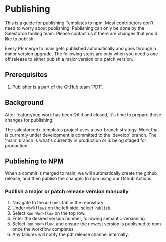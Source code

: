 # Publishing

This is a guide for publishing Templates to npm. Most contributors don't need to worry about publishing. Publishing can only be done by the Salesforce tooling team. Please contact us if there are changes that you'd like to publish.

Every PR merge to main gets published automatically and goes through a minor version upgrade. The following steps are only when you need a one-off release to either pubish a major version or a patch version.

## Prerequisites

1. Publisher is a part of the GitHub team 'PDT'.

## Background

After feature/bug work has been QA'd and closed, it's time to prepare those changes for publishing.

The salesforcedx-templates project uses a two-branch strategy. Work that is currently under development is committed to the 'develop' branch. The 'main' branch is what's currently in production or is being staged for production.

## Publishing to NPM

When a commit is merged to main, we will automatically create the github release, and then publish the changes to npm using our Github Actions.

### Publish a major or patch release version manually

1. Navigate to the `Actions` tab in the repository
1. Under `Workflows` on the left side, select `Publish`.
1. Select `Run Workflow` on the top row.
1. Enter the desired version number, following semantic versioning.
1. Select `Run Workflow`, and ensure the newest version is published to npm once the workflow completes.
1. Any failures will notify the pdt release channel internally.
